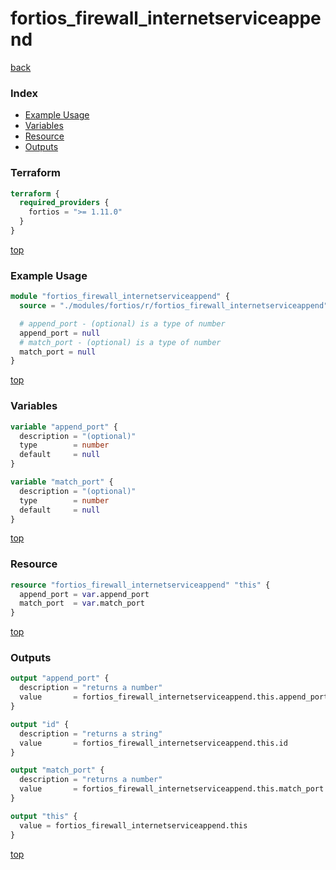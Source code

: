 # fortios_firewall_internetserviceappend

[back](../fortios.md)

### Index

- [Example Usage](#example-usage)
- [Variables](#variables)
- [Resource](#resource)
- [Outputs](#outputs)

### Terraform

```terraform
terraform {
  required_providers {
    fortios = ">= 1.11.0"
  }
}
```

[top](#index)

### Example Usage

```terraform
module "fortios_firewall_internetserviceappend" {
  source = "./modules/fortios/r/fortios_firewall_internetserviceappend"

  # append_port - (optional) is a type of number
  append_port = null
  # match_port - (optional) is a type of number
  match_port = null
}
```

[top](#index)

### Variables

```terraform
variable "append_port" {
  description = "(optional)"
  type        = number
  default     = null
}

variable "match_port" {
  description = "(optional)"
  type        = number
  default     = null
}
```

[top](#index)

### Resource

```terraform
resource "fortios_firewall_internetserviceappend" "this" {
  append_port = var.append_port
  match_port  = var.match_port
}
```

[top](#index)

### Outputs

```terraform
output "append_port" {
  description = "returns a number"
  value       = fortios_firewall_internetserviceappend.this.append_port
}

output "id" {
  description = "returns a string"
  value       = fortios_firewall_internetserviceappend.this.id
}

output "match_port" {
  description = "returns a number"
  value       = fortios_firewall_internetserviceappend.this.match_port
}

output "this" {
  value = fortios_firewall_internetserviceappend.this
}
```

[top](#index)